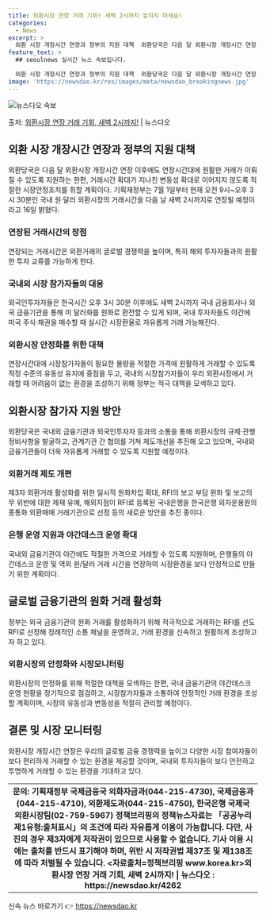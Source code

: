```yaml
---
title: 외환시장 연장 거래 기회! 새벽 2시까지 놓치지 마세요!
categories:
  - News
excerpt: >
  외환 시장 개장시간 연장과 정부의 지원 대책  외환당국은 다음 달 외환시장 개장시간 연장 이후에도 연장시간대…
feature_text: >
  ## seoulnews 실시간 뉴스 속보입니다.

  외환 시장 개장시간 연장과 정부의 지원 대책  외환당국은 다음 달 외환시장 개장시간 연장 이후에도 연장시간대…
image: 'https://newsdao.kr/res/images/meta/newsdao_breakingnews.jpg'
---
```


![뉴스다오 속보](https://newsdao.kr/res/images/meta/newsdao_breakingnews.jpg)

<p>출처: <a href="https://newsdao.kr/4262" rel="dofollow">외환시장 연장 거래 기회, 새벽 2시까지!</a> | 뉴스다오</p>

<h2 data-ke-size="size26">외환 시장 개장시간 연장과 정부의 지원 대책</h2>
<p data-ke-size="size16">외환당국은 다음 달 외환시장 개장시간 연장 이후에도 연장시간대에 원활한 거래가 이뤄질 수 있도록 지원하는 한편, 거래시간 확대가 지나친 변동성 확대로 이어지지 않도록 적절한 시장안정조치를 취할 계획이다. 기획재정부는 7월 1일부터 현재 오전 9시~오후 3시 30분인 국내 원·달러 외환시장의 거래시간을 다음 날 새벽 2시까지로 연장될 예정이라고 16일 밝혔다.</p>

<h3>연장된 거래시간의 장점</h3>
<p data-ke-size="size16">연장되는 거래시간은 외환거래의 글로벌 경쟁력을 높이며, 특히 해외 투자자들과의 원활한 투자 교류를 가능하게 한다.</p>

<h3>국내외 시장 참가자들의 대응</h3>
<p data-ke-size="size16">외국인투자자들은 한국시간 오후 3시 30분 이후에도 새벽 2시까지 국내 금융회사나 외국 금융기관을 통해 미 달러화를 원화로 환전할 수 있게 되며, 국내 투자자들도 야간에 미국 주식·채권을 매수할 때 실시간 시장환율로 자유롭게 거래 가능해진다.</p>

<h3>외환시장 안정화를 위한 대책</h3>
<p data-ke-size="size16">연장시간대에 시장참가자들이 필요한 물량을 적절한 가격에 원활하게 거래할 수 있도록 적정 수준의 유동성 유지에 중점을 두고, 국내외 시장참가자들이 우리 외환시장에서 거래할 때 어려움이 없는 환경을 조성하기 위해 정부는 적극 대책을 모색하고 있다.</p>

<h2 data-ke-size="size26">외환시장 참가자 지원 방안</h2>
<p data-ke-size="size16">외환당국은 국내외 금융기관과 외국인투자자 등과의 소통을 통해 외환시장의 규제·관행 정비사항을 발굴하고, 관계기관 간 협의를 거쳐 제도개선을 추진해 오고 있으며, 국내외 금융기관들이 더욱 자유롭게 거래할 수 있도록 지원할 예정이다.</p>

<h3>외환거래 제도 개편</h3>
<p data-ke-size="size16">제3자 외환거래 활성화를 위한 일시적 원화차입 확대, RFI의 보고 부담 완화 및 보고의무 위반에 대한 제재 유예, 해외지점이 RFI로 등록된 국내은행을 한국은행 외자운용원의 종통화 외환매매 거래기관으로 선정 등의 새로운 방안을 추진 중이다.</p>

<h3>은행 운영 지원과 야간데스크 운영 확대</h3>
<p data-ke-size="size16">국내외 금융기관이 야간에도 적절한 가격으로 거래할 수 있도록 지원하며, 은행들의 야간데스크 운영 및 역외 원/달러 거래 시간을 연장하여 시장환경을 보다 안정적으로 만들기 위한 계획이다.</p>

<h2 data-ke-size="size26">글로벌 금융기관의 원화 거래 활성화</h2>
<p data-ke-size="size16">정부는 외국 금융기관의 원화 거래를 활성화하기 위해 적극적으로 거래하는 RFI를 선도 RFI로 선정해 정례적인 소통 채널을 운영하고, 거래 환경을 신속하고 원활하게 조성하고자 하고 있다.</p>

<h3>외환시장의 안정화와 시장모니터링</h3>
<p data-ke-size="size16">외환시장의 안정화를 위해 적절한 대책을 모색하는 한편, 국내 금융기관의 야간데스크 운영 현황을 정기적으로 점검하고, 시장참가자들과 소통하여 안정적인 거래 환경을 조성할 계획이며, 시장의 유동성과 변동성을 적절히 관리할 예정이다.</p>

<h2 data-ke-size="size26">결론 및 시장 모니터링</h2>
<p data-ke-size="size16">외환시장 개장시간 연장은 우리의 글로벌 금융 경쟁력을 높이고 다양한 시장 참여자들이 보다 편리하게 거래할 수 있는 환경을 제공할 것이며, 국내외 투자자들이 보다 안전하고 투명하게 거래할 수 있는 환경을 기대하고 있다.</p>

<table>
  <tr>
    <td style="text-align: center; height: 17px;"><b>문의: 기획재정부 국제금융국 외화자금과(044-215-4730), 국제금융과(044-215-4710), 외환제도과(044-215-4750), 한국은행 국제국 외환시장팀(02-759-5967) 정책브리핑의 정책뉴스자료는 「공공누리 제1유형:출처표시」의 조건에 따라 자유롭게 이용이 가능합니다. 다만, 사진의 경우 제3자에게 저작권이 있으므로 사용할 수 없습니다. 기사 이용 시에는 출처를 반드시 표기해야 하며, 위반 시 저작권법 제37조 및 제138조에 따라 처벌될 수 있습니다. <자료출처=정책브리핑 www.korea.kr>외환시장 연장 거래 기회, 새벽 2시까지! | 뉴스다오  : https://newsdao.kr/4262</b></td>
  </tr>
</table> 

신속 뉴스 바로가기 👉 <a href="https://newsdao.kr" rel="dofollow">https://newsdao.kr</a>


